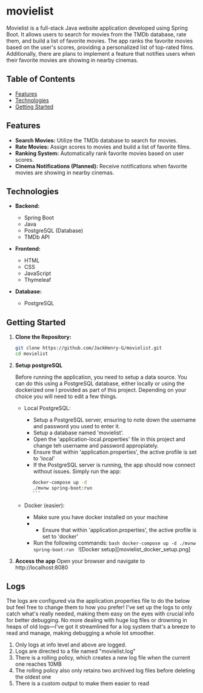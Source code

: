 # movielist

Movielist is a full-stack Java website application developed using Spring Boot. It allows users to search for movies from the TMDb database, rate them, and build a list of favorite movies. The app ranks the favorite movies based on the user's scores, providing a personalized list of top-rated films. Additionally, there are plans to implement a feature that notifies users when their favorite movies are showing in nearby cinemas.

## Table of Contents

- [Features](#features)
- [Technologies](#technologies)
- [Getting Started](#getting-started)

## Features

- **Search Movies:** Utilize the TMDb database to search for movies.
- **Rate Movies:** Assign scores to movies and build a list of favorite films.
- **Ranking System:** Automatically rank favorite movies based on user scores.
- **Cinema Notifications (Planned):** Receive notifications when favorite movies are showing in nearby cinemas.

## Technologies

- **Backend:**

  - Spring Boot
  - Java
  - PostgreSQL (Database)
  - TMDb API

- **Frontend:**

  - HTML
  - CSS
  - JavaScript
  - Thymeleaf

- **Database:**
  - PostgreSQL

## Getting Started

1. **Clone the Repository:**
   ```bash
   git clone https://github.com/JackHenry-G/movielist.git
   cd movielist
   ```
2. **Setup postgreSQL**

   Before running the application, you need to setup a data source. You can do this using a PostgreSQL database, either locally or using the
   dockerized one I provided as part of this project. Depending on your choice you will need to edit a few things.

   - Local PostgreSQL:

     - Setup a PostgreSQL server, ensuring to note down the username and password you used to enter it.
     - Setup a database named 'movielist'.
     - Open the 'application-local.properties' file in this project and change teh username and password appropiately.
     - Ensure that within 'application.properties', the active profile is set to 'local'
     - If the PostgreSQL server is running, the app should now connect without issues. Simply run the app:

     ````bash
        docker-compose up -d
        ./mvnw spring-boot:run
        ```

     ````

   - Docker (easier):
     - Make sure you have docker installed on your machine
     - - Ensure that within 'application.properties', the active profile is set to 'docker'
     - Run the following commands:
       `bash
      docker-compose up -d
      ./mvnw spring-boot:run
      `
       ![Docker setup][movielist_docker_setup.png]

4. **Access the app**
   Open your browser and navigate to http://localhost:8080

## Logs

The logs are configured via the application.properties file to do the below but feel free to change them to how you prefer!
I've set up the logs to only catch what's really needed, making them easy on the eyes with crucial info for better debugging. No more dealing with huge log files or drowning in heaps of old logs—I've got it streamlined for a log system that's a breeze to read and manage, making debugging a whole lot smoother.

1. Only logs at info level and above are logged.
2. Logs are directed to a file named "movielist.log"
3. There is a rolling policy, which creates a new log file when the current one reaches 10MB
4. The rolling policy also only retains two archived log files before deleting the oldest one
5. There is a custom output to make them easier to read
